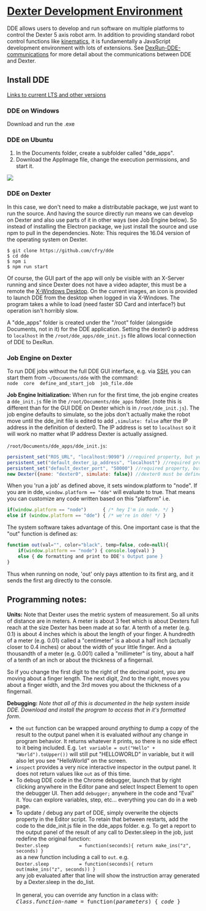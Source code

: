 # [Dexter Development Environment](https://github.com/HaddingtonDynamics/Dexter/blob/master/DDE/README.md)

DDE allows users to develop and run software on multiple platforms to control the Dexter 5 axis robot arm. In addition to providing standard robot control functions like [kinematics](Kinematics), it is fundamentally a JavaScript development environment with lots of extensions. See [DexRun-DDE-communications](DexRun-DDE-communications) for more detail about the communications between DDE and Dexter.

## Install DDE
[Links to current LTS and other versions](https://github.com/HaddingtonDynamics/Dexter/blob/master/DDE/README.md)

### DDE on Windows
Download and run the .exe

### DDE on Ubuntu
1. In the Documents folder, create a subfolder called "dde_apps".
2. Download the AppImage file, change the execution permissions, and start it.
<img src="https://raw.githubusercontent.com/HaddingtonDynamics/Dexter/master/DDE/doc/installDDEUbuntu.png">

### DDE on Dexter
In this case, we don't need to make a distributable package, we just want to run the source. And having the source directly run means we can develop on Dexter and also use parts of it in other ways (see Job Engine below). So instead of installing the Electron package, we just install the source and use npm to pull in the dependencies. Note: This requires the 16.04 version of the operating system on Dexter.
````
$ git clone https://github.com/cfry/dde
$ cd dde
$ npm i
$ npm run start
````
Of course, the GUI part of the app will only be visible with an X-Server running and since Dexter does not have a video adapter, this must be a remote the [X-Windows Desktop](Dexter-Networking#x-windows). On the current images, an icon is provided to launch DDE from the desktop when logged in via X-Windows. The program takes a while to load (need faster SD Card and interface?) but operation isn't horribly slow.

A "dde_apps" folder is created under the "/root" folder (alongside Documents, not in it) for the DDE application. Setting the dexter0 ip address to `localhost` in the `/root/dde_apps/dde_init.js` file allows local connection of DDE to DexRun. 

### Job Engine on Dexter

To run DDE jobs without the full DDE GUI interface, e.g. via [SSH](Dexter-Networking#shell-access-via-ssh), you can start them from `~/Documents/dde` with the command:<br>
`node  core  define_and_start_job  job_file.dde`

**Job Engine Initialization:** When run for the first time, the job engine creates a `dde_init.js` file in the `/root/Documents/dde_apps` folder. (note this is different than for the GUI DDE on Dexter which is in `/root/dde_init.js`). The job engine defaults to simulate, so the jobs don't actually make the robot move until the dde_init file is edited to add `,simulate: false` after the IP address in the definition of dexter0. The IP address is set to `localhost` so it will work no matter what IP address Dexter is actually assigned.

`/root/Documents/dde_apps/dde_init.js`:
````Javascript
persistent_set("ROS_URL", "localhost:9090") //required property, but you can edit the value.
persistent_set("default_dexter_ip_address", "localhost") //required property but you can edit the value.
persistent_set("default_dexter_port", "50000") //required property, but you can edit the value.
new Dexter({name: "dexter0", simulate: false}) //dexter0 must be defined.
````

When you 'run a job' as defined above, it sets window.platform to "node". If you are in dde, `window.platform == "dde"` will evaluate to true. That means you can customize any code written based on this "platform" i.e.
````Javascript
if(window.platform == "node")      { /* hey I'm in node. */ }
else if (window.platform == "dde") { /* we're in dde! */ }
````

The system software takes advantage of this. One important case is that the "out" function is defined as:
````Javascript
function out(val="", color="black", temp=false, code=null){
    if(window.platform == "node") { console.log(val) }
    else { do formatting and print to DDE's Output pane }
}
````
Thus when running on node, 'out' only pays attention to its first arg, and it sends the first arg directly to the console.

## Programming notes:

**Units:** Note that Dexter uses the metric system of measurement. So all units of distance are in meters. A meter is about 3 feet which is about Dexters full reach at the size Dexter has been made at so far. A tenth of a meter (e.g. 0.1) is about 4 inches which is about the length of your finger. A hundredth of a meter (e.g. 0.01) called a "centimeter"  is a about a half inch (actually closer to 0.4 inches) or about the width of your little finger. And a thousandth of a meter (e.g. 0.001) called a "millimeter" is tiny, about a half of a tenth of an inch or about the thickness of a fingernail.

So if you change the first digit to the right of the decimal point, you are moving about a finger length. The next digit, 2nd to the right, moves you about a finger width, and the 3rd moves you about the thickness of a fingernail.

**Debugging:** _Note that all of this is documented in the  help system inside DDE. Download and install the program to access that in it's formatted form_.
- the `out` function can be wrapped around _anything_ to dump a copy of the result to the output panel when it is evaluated _without_ any change in program behavior. It returns whatever it prints, so there is no side effect to it being included. E.g. `let variable = out("Hello" + "World").toUpper())` will still put "HELLOWORLD" in variable, but it will also let you see "HelloWorld" on the screen.
- `inspect` provides a very nice interactive inspector in the output panel. It does not return values like `out` as of this time.
- To debug DDE code in the Chrome debugger, launch that by right clicking anywhere in the Editor pane and select Inspect Element to open the debugger UI. Then add `debugger;` anywhere in the code and "Eval" it. You can explore variables, step, etc... everything you can do in a web page.
- To update / debug any part of DDE, simply overwrite the objects property in the Editor script. To retain that between restarts, add the code to the dde_init.js file in the dde_apps folder. e.g. To get a report to the output panel of the result of any call to Dexter.sleep in the job, just redefine the original function:<BR>
`Dexter.sleep           = function(seconds){ return make_ins("z", seconds) }`<BR>
as a new function including a call to `out`. e.g. <BR>
`Dexter.sleep           = function(seconds){ return out(make_ins("z", seconds)) }`<br>
any job evaluated after that line will show the instruction array generated by a Dexter.sleep in the do_list. 
<br><br>In general, you can override any function in a class with: <BR>
<tt>_Class_._function-name_ = function(_parameters_) { _code_ } </tt>
